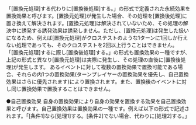 「[置換元処理]する代わりに[置換後処理]する。」の形式で定義された永続効果を置換効果と呼びます。[置換元処理]が発生した場合、その処理を[置換後処理]に置き換えて解決されます。[置換元処理]は解決されていないため、その処理の解決中に誘発する誘発効果は誘発しません。ただし、[置換元処理]は発生した扱いになるため、例えば[置換元処理]がクロステストのような1ターンに1回しか行えない処理であっても、そのクロステストを2回以上行うことはできません。
「[置換元処理]するに際し[置換後処理]する。」の形式も置換効果の一種ですが、上記の形式と異なり[置換元処理]は実際に発生し、その処理の直後に[置換後処理]が発生します。
あるイベントに対して複数の置換効果で置換可能である場合、それらの内1つの置換効果(ターンプレイヤーの置換効果を優先し、自己置換効果はさらに優先されます)により置換されます。また、置換後のイベントに対し同じ置換効果で置換することはできません。

●自己置換効果
自身の置換効果により自身の効果を置換する効果を自己置換効果と呼びます。自己置換効果は置換効果の一種です。例えば以下の形式で記述されます。「[条件1]なら[処理1]する。[条件2]でない場合、代わりに[処理2]する。」

